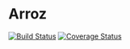 # Arroz

[![Build Status](https://travis-ci.com/LePingWin/arroz.svg?branch=master)](https://travis-ci.com/LePingWin/arroz)
[![Coverage Status](https://coveralls.io/repos/github/LePingWin/arroz/badge.svg?branch=master)](https://coveralls.io/github/LePingWin/arroz?branch=master)